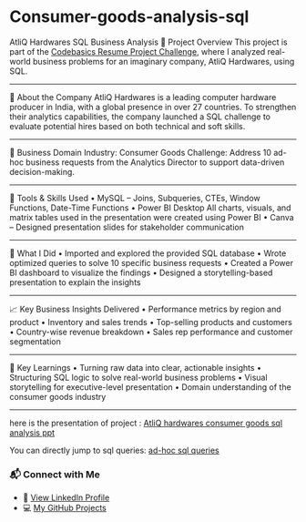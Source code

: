 # Consumer-goods-analysis-sql
AtliQ Hardwares SQL Business Analysis
🚀 Project Overview
This project is part of the [Codebasics Resume Project Challenge](https://codebasics.io/challenges/codebasics-resume-project-challenge/7), where I analyzed real-world business problems for an imaginary company, AtliQ Hardwares, using SQL.
________________________________________
🏢 About the Company
AtliQ Hardwares is a leading computer hardware producer in India, with a global presence in over 27 countries. To strengthen their analytics capabilities, the company launched a SQL challenge to evaluate potential hires based on both technical and soft skills.
________________________________________
💼 Business Domain
Industry: Consumer Goods
Challenge: Address 10 ad-hoc business requests from the Analytics Director to support data-driven decision-making.
________________________________________
🧰 Tools & Skills Used
•	MySQL – Joins, Subqueries, CTEs, Window Functions, Date-Time Functions
•	Power BI Desktop All charts, visuals, and matrix tables used in the presentation were created using Power BI 
•	Canva – Designed presentation slides for stakeholder communication
________________________________________
📌 What I Did
•	Imported and explored the provided SQL database
•	Wrote optimized queries to solve 10 specific business requests
•	Created a Power BI dashboard to visualize the findings
•	Designed a storytelling-based presentation to explain the insights
________________________________________


📈 Key Business Insights Delivered
•	Performance metrics by region and product
•	Inventory and sales trends
•	Top-selling products and customers
•	Country-wise revenue breakdown
•	Sales rep performance and customer segmentation
________________________________________
🎯 Key Learnings
•	Turning raw data into clear, actionable insights
•	Structuring SQL logic to solve real-world business problems
•	Visual storytelling for executive-level presentation
•	Domain understanding of the consumer goods industry

_______________________________________________
here is the presentation of project :
[AtliQ hardwares consumer goods sql analysis ppt](https://github.com/AnuguAbhilashreddy/Consumer-goods-analysis-sql/blob/main/Consumer%20Goods%20Insights.pptx)

You can directly jump to sql queries:
[ad-hoc sql queries](https://github.com/AnuguAbhilashreddy/Consumer-goods-analysis-sql/blob/main/ad_hoc%20Queries.sql)


### 📬 Connect with Me

- 🔗 [View LinkedIn Profile](https://www.linkedin.com/in/abhilashreddyanugu)
- 💻 [My GitHub Projects](https://github.com/AnuguAbhilashreddy)

